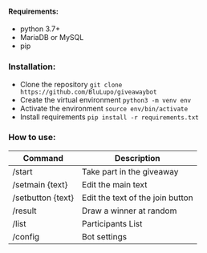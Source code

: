 #### Requirements:
- python 3.7+
- MariaDB or MySQL
- pip

### Installation:
- Clone the repository `git clone https://github.com/BluLupo/giveawaybot`
- Create the virtual environment `python3 -m venv env`
- Activate the environment `source env/bin/activate`
- Install requirements `pip install -r requirements.txt`



### How to use:

| Command | Description |
| --- | --- |
| /start | Take part in the giveaway |
| /setmain {text} | Edit the main text |
| /setbutton {text} | Edit the text of the join button |
| /result | Draw a winner at random |
| /list | Participants List |
| /config | Bot settings |
